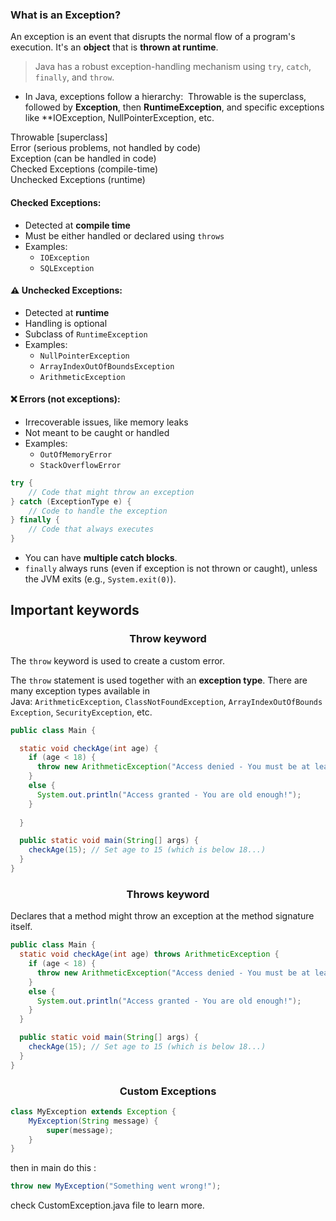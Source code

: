 ### **What is an Exception?**

An exception is an event that disrupts the normal flow of a program's execution. It's an **object** that is **thrown at runtime**.

>Java has a robust exception-handling mechanism using `try`, `catch`, `finally`, and `throw`.


- In Java, exceptions follow a hierarchy: 
Throwable is the superclass, followed by **Exception**, then **RuntimeException**, and specific exceptions like **IOException, NullPointerException, etc.

Throwable [superclass] 
\
Error       (serious problems, not handled by code)
\
Exception    (can be handled in code)
\
      Checked Exceptions (compile-time)
      \
      Unchecked Exceptions (runtime)


#### Checked Exceptions:

- Detected at **compile time**
- Must be either handled or declared using `throws`
- Examples:
    - `IOException`
    - `SQLException`

#### ⚠️ Unchecked Exceptions:
- Detected at **runtime**
- Handling is optional
- Subclass of `RuntimeException`
- Examples:
    - `NullPointerException`
    - `ArrayIndexOutOfBoundsException`
    - `ArithmeticException`

#### ❌ Errors (not exceptions):

- Irrecoverable issues, like memory leaks
- Not meant to be caught or handled
- Examples:
    - `OutOfMemoryError`
    - `StackOverflowError`


```java
try {
    // Code that might throw an exception
} catch (ExceptionType e) {
    // Code to handle the exception
} finally {
    // Code that always executes
}
```

- You can have **multiple catch blocks**.
- `finally` always runs (even if exception is not thrown or caught), unless the JVM exits (e.g., `System.exit(0)`).


## Important keywords


<center><h3>Throw keyword</h3></center>

The `throw` keyword is used to create a custom error.

The `throw` statement is used together with an **exception type**. There are many exception types available in Java: `ArithmeticException`, `ClassNotFoundException`, `ArrayIndexOutOfBoundsException`, `SecurityException`, etc.

```java
public class Main {

  static void checkAge(int age) {
    if (age < 18) {
      throw new ArithmeticException("Access denied - You must be at least 18 years old.");
    }
    else {
      System.out.println("Access granted - You are old enough!");
    }
    
  }

  public static void main(String[] args) {
    checkAge(15); // Set age to 15 (which is below 18...)
  }
}
```


<center><h3>Throws keyword</h3></center>

Declares that a method might throw an exception at the method signature itself.

```java
public class Main {
  static void checkAge(int age) throws ArithmeticException {
    if (age < 18) {
      throw new ArithmeticException("Access denied - You must be at least 18 years old.");
    }
    else {
      System.out.println("Access granted - You are old enough!");
    }
  }

  public static void main(String[] args) {
    checkAge(15); // Set age to 15 (which is below 18...)
  }
}
```


<center><h3>Custom Exceptions</h3></center>

```java
class MyException extends Exception {
    MyException(String message) {
        super(message);
    }
}
```

then in main do this : 

```java
throw new MyException("Something went wrong!");
```
check CustomException.java file to learn more.
